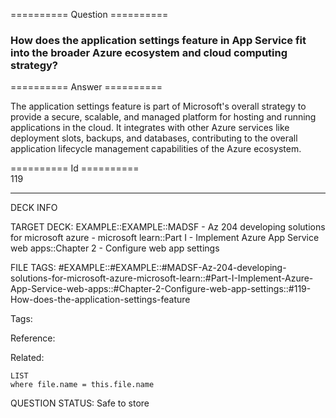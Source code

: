 ========== Question ==========  

### How does the application settings feature in App Service fit into the broader Azure ecosystem and cloud computing strategy?  

========== Answer ==========  

The application settings feature is part of Microsoft's overall strategy to
provide a secure, scalable, and managed platform for hosting and running
applications in the cloud. It integrates with other Azure services like
deployment slots, backups, and databases, contributing to the overall
application lifecycle management capabilities of the Azure ecosystem.

========== Id ==========  
119

---

DECK INFO

TARGET DECK: EXAMPLE::EXAMPLE::MADSF - Az 204 developing solutions for microsoft azure - microsoft learn::Part I - Implement Azure App Service web apps::Chapter 2 - Configure web app settings

FILE TAGS: #EXAMPLE::#EXAMPLE::#MADSF-Az-204-developing-solutions-for-microsoft-azure-microsoft-learn::#Part-I-Implement-Azure-App-Service-web-apps::#Chapter-2-Configure-web-app-settings::#119-How-does-the-application-settings-feature

Tags:

Reference:

Related:

```dataview
LIST
where file.name = this.file.name
```
QUESTION STATUS: Safe to store
